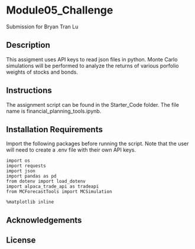# Module05_Challenge
Submission for Bryan Tran Lu

## Description
This assigment uses API keys to read json files in python. Monte Carlo simulations will be performed to analyze the returns of various porfolio weights of stocks and bonds.

## Instructions
The assignment script can be found in the Starter_Code folder. The file name is financial_planning_tools.ipynb.

## Installation Requirements
Import the following packages before running the script. Note that the user will need to create a .env file with their own API keys.
```
import os
import requests
import json
import pandas as pd
from dotenv import load_dotenv
import alpaca_trade_api as tradeapi
from MCForecastTools import MCSimulation

%matplotlib inline
```
## Acknowledgements

## License
